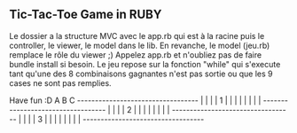 Tic-Tac-Toe Game in RUBY
-------------------

Le dossier a la structure MVC avec le app.rb qui est à la racine puis le controller, le viewer, le model dans le lib. En revanche, le model (jeu.rb) remplace le rôle du viewer ;)
Appelez app.rb et n'oubliez pas de faire bundle install si besoin.
Le jeu repose sur la fonction "while" qui s'execute tant qu'une des 8 combinaisons gagnantes n'est pas sortie ou que les 9 cases ne sont pas remplies.

Have fun :D
        A          B           C
    ----------------------------------
    |          |          |          |
 1  |          |          |          |
    |          |          |          |
    ----------------------------------
    |          |          |          |
 2  |          |          |          |
    |          |          |          |
    ----------------------------------
    |          |          |          |
 3  |          |          |          |
    |          |          |          |
    ----------------------------------
